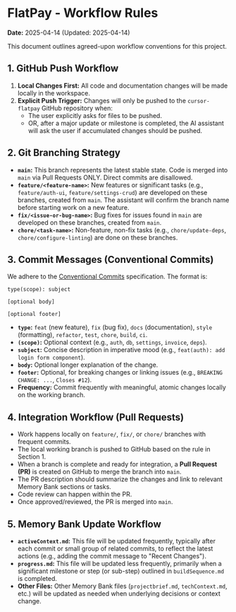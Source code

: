 # FlatPay - Workflow Rules

**Date:** 2025-04-14 (Updated: 2025-04-14)

This document outlines agreed-upon workflow conventions for this project.

## 1. GitHub Push Workflow

1.  **Local Changes First:** All code and documentation changes will be made locally in the workspace.
2.  **Explicit Push Trigger:** Changes will only be pushed to the `cursor-flatpay` GitHub repository when:
    *   The user explicitly asks for files to be pushed.
    *   OR, after a major update or milestone is completed, the AI assistant will ask the user if accumulated changes should be pushed.

## 2. Git Branching Strategy

*   **`main`:** This branch represents the latest stable state. Code is merged into `main` via Pull Requests ONLY. Direct commits are disallowed.
*   **`feature/<feature-name>`:** New features or significant tasks (e.g., `feature/auth-ui`, `feature/settings-crud`) are developed on these branches, created from `main`. The assistant will confirm the branch name before starting work on a new feature.
*   **`fix/<issue-or-bug-name>`:** Bug fixes for issues found in `main` are developed on these branches, created from `main`.
*   **`chore/<task-name>`:** Non-feature, non-fix tasks (e.g., `chore/update-deps`, `chore/configure-linting`) are done on these branches.

## 3. Commit Messages (Conventional Commits)

We adhere to the [Conventional Commits](https://www.conventionalcommits.org/) specification. The format is:

```
type(scope): subject

[optional body]

[optional footer]
```

*   **`type`:** `feat` (new feature), `fix` (bug fix), `docs` (documentation), `style` (formatting), `refactor`, `test`, `chore`, `build`, `ci`.
*   **`(scope)`:** Optional context (e.g., `auth`, `db`, `settings`, `invoice`, `deps`).
*   **`subject`:** Concise description in imperative mood (e.g., `feat(auth): add login form component`).
*   **`body`:** Optional longer explanation of the change.
*   **`footer`:** Optional, for breaking changes or linking issues (e.g., `BREAKING CHANGE: ...`, `Closes #12`).
*   **Frequency:** Commit frequently with meaningful, atomic changes locally on the working branch.

## 4. Integration Workflow (Pull Requests)

*   Work happens locally on `feature/`, `fix/`, or `chore/` branches with frequent commits.
*   The local working branch is pushed to GitHub based on the rule in Section 1.
*   When a branch is complete and ready for integration, a **Pull Request (PR)** is created on GitHub to merge the branch into `main`.
*   The PR description should summarize the changes and link to relevant Memory Bank sections or tasks.
*   Code review can happen within the PR.
*   Once approved/reviewed, the PR is merged into `main`.

## 5. Memory Bank Update Workflow

*   **`activeContext.md`:** This file will be updated frequently, typically after each commit or small group of related commits, to reflect the latest actions (e.g., adding the commit message to "Recent Changes").
*   **`progress.md`:** This file will be updated less frequently, primarily when a significant milestone or step (or sub-step) outlined in `buildSequence.md` is completed.
*   **Other Files:** Other Memory Bank files (`projectbrief.md`, `techContext.md`, etc.) will be updated as needed when underlying decisions or context change.
